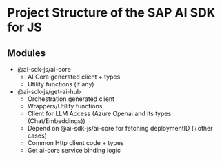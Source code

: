 # Project Structure of the SAP AI SDK for JS

## Modules

- @ai-sdk-js/ai-core
    - AI Core generated client + types
    - Utility functions (if any)
- @ai-sdk-js/get-ai-hub 
    - Orchestration generated client
    - Wrappers/Utility functions
    - Client for LLM Access (Azure Openai and its types (Chat/Embeddings))
    - Depend on @ai-sdk-js/ai-core for fetching deploymentID (+other cases)
    - Common Http client code + types
    - Get ai-core service binding logic



